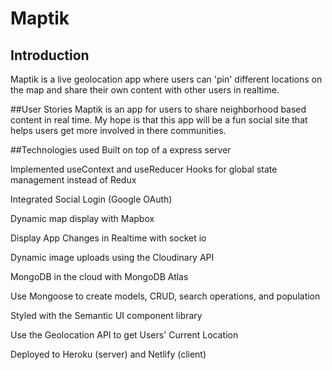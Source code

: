 # Maptik

## Introduction

Maptik is a live geolocation app where users can 'pin' different locations on the map and share their own content with other users in realtime.

##User Stories
Maptik is an app for users to share neighborhood based content in real time. My hope is that this app will be a fun social site that helps users get more involved in there communities.

##Technologies used
Built on top of a express server

Implemented useContext and useReducer Hooks for global state management instead of Redux

Integrated Social Login (Google OAuth)
 
Dynamic map display with Mapbox 

Display App Changes in Realtime with socket io

Dynamic image uploads using the Cloudinary API

MongoDB in the cloud with MongoDB Atlas

Use Mongoose to create models, CRUD, search operations, and population

Styled with the Semantic UI component library

Use the Geolocation API to get Users' Current Location

Deployed to Heroku (server) and Netlify (client)
